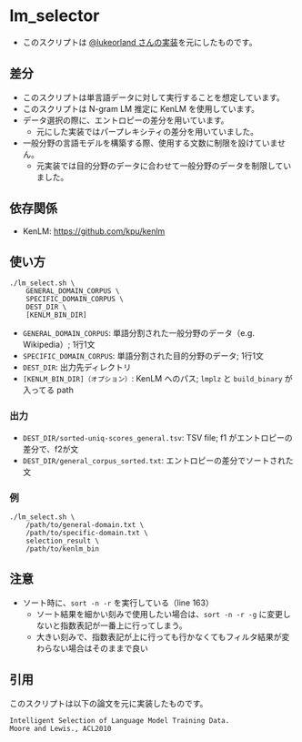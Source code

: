 # lm_selector
- このスクリプトは [@lukeorland さんの実装](https://github.com/lukeorland/moore_and_lewis_data_selection)を元にしたものです。

## 差分
- このスクリプトは単言語データに対して実行することを想定しています。
- このスクリプトは N-gram LM 推定に KenLM を使用しています。
- データ選択の際に、エントロピーの差分を用いています。
    - 元にした実装ではパープレキシティの差分を用いていました。
- 一般分野の言語モデルを構築する際、使用する文数に制限を設けていません。
    - 元実装では目的分野のデータに合わせて一般分野のデータを制限していました。

## 依存関係
- KenLM: https://github.com/kpu/kenlm

## 使い方
```
./lm_select.sh \
    GENERAL_DOMAIN_CORPUS \
    SPECIFIC_DOMAIN_CORPUS \
    DEST_DIR \
    [KENLM_BIN_DIR]
```
- `GENERAL_DOMAIN_CORPUS`: 単語分割された一般分野のデータ（e.g. Wikipedia）; 1行1文
- `SPECIFIC_DOMAIN_CORPUS`: 単語分割された目的分野のデータ; 1行1文
- `DEST_DIR`: 出力先ディレクトリ
- `[KENLM_BIN_DIR]（オプション）`: KenLM へのパス; `lmplz` と `build_binary` が入ってる path

### 出力
- `DEST_DIR/sorted-uniq-scores_general.tsv`: TSV file; f1 がエントロピーの差分で、f2が文
- `DEST_DIR/general_corpus_sorted.txt`: エントロピーの差分でソートされた文

### 例
```
./lm_select.sh \
    /path/to/general-domain.txt \
    /path/to/specific-domain.txt \
    selection_result \
    /path/to/kenlm_bin
```

## 注意
- ソート時に、`sort -n -r` を実行している（line 163）
    - ソート結果を細かい刻みで使用したい場合は、`sort -n -r -g` に変更しないと指数表記が一番上に行ってしまう。
    - 大きい刻みで、指数表記が上に行っても行かなくてもフィルタ結果が変わらない場合はそのままで良い

## 引用
このスクリプトは以下の論文を元に実装したものです。
```
Intelligent Selection of Language Model Training Data.
Moore and Lewis., ACL2010
```
